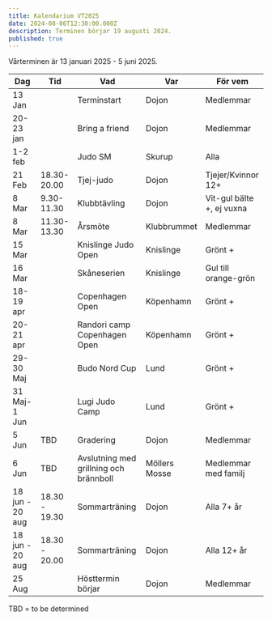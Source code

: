 ```yaml
---
title: Kalendarium VT2025
date: 2024-08-06T12:30:00.000Z
description: Terminen börjar 19 augusti 2024.
published: true
---
```

Vårterminen är 13 januari 2025 - 5 juni 2025.

| Dag             | Tid           | Vad                                    | Var           | För vem                   |
| --------------- | ------------- | -------------------------------------- | ------------- | ------------------------- |
| 13 Jan          |               | Terminstart                            | Dojon         | Medlemmar                 |
| 20-23 jan       |               | Bring a friend                         | Dojon         | Medlemmar                 |
| 1-2 feb         |               | Judo SM                                | Skurup        | Alla                      |
| 21 Feb          | 18.30-20.00   | Tjej-judo                              | Dojon         | Tjejer/Kvinnor 12+        |
| 8 Mar           | 9.30-11.30    | Klubbtävling                           | Dojon         | Vit-gul bälte +, ej vuxna |
| 8 Mar           | 11.30-13.30   | Årsmöte                                | Klubbrummet   | Medlemmar                 |
| 15 Mar          |               | Knislinge Judo Open                    | Knislinge     | Grönt +                   |
| 16 Mar          |               | Skåneserien                            | Knislinge     | Gul till orange-grön      |
| 18-19 apr       |               | Copenhagen Open                        | Köpenhamn     | Grönt +                   |
| 20-21 apr       |               | Randori camp Copenhagen Open           | Köpenhamn     | Grönt +                   |
| 29-30 Maj       |               | Budo Nord Cup                          | Lund          | Grönt +                   |
| 31 Maj-1 Jun             |               | Lugi Judo Camp                         | Lund          | Grönt +                   |
| 5 Jun           | TBD           | Gradering                              | Dojon         | Medlemmar                 |
| 6 Jun           | TBD           | Avslutning med grillning och brännboll | Möllers Mosse | Medlemmar med familj      |
| 18 jun - 20 aug | 18.30 - 19.30 | Sommarträning                          | Dojon         | Alla 7+ år                |
| 18 jun - 20 aug | 18.30 - 20.00 | Sommarträning                          | Dojon         | Alla 12+ år               |
| 25 Aug          |               | Hösttermin börjar                      | Dojon         | Medlemmar                 |

TBD = to be determined
